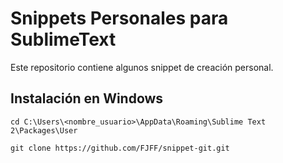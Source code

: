 # Snippets Personales para SublimeText

Este repositorio contiene algunos snippet de creación personal.

## Instalación en Windows



```console
cd C:\Users\<nombre_usuario>\AppData\Roaming\Sublime Text 2\Packages\User

git clone https://github.com/FJFF/snippet-git.git
```